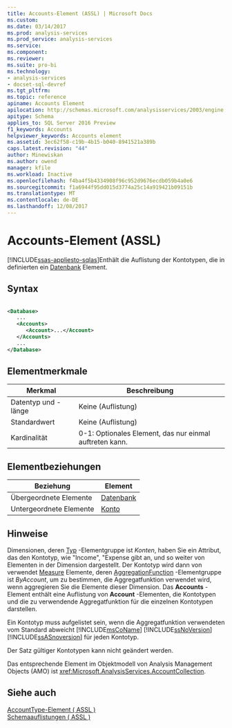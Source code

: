 ```yaml
---
title: Accounts-Element (ASSL) | Microsoft Docs
ms.custom: 
ms.date: 03/14/2017
ms.prod: analysis-services
ms.prod_service: analysis-services
ms.service: 
ms.component: 
ms.reviewer: 
ms.suite: pro-bi
ms.technology:
- analysis-services
- docset-sql-devref
ms.tgt_pltfrm: 
ms.topic: reference
apiname: Accounts Element
apilocation: http://schemas.microsoft.com/analysisservices/2003/engine
apitype: Schema
applies_to: SQL Server 2016 Preview
f1_keywords: Accounts
helpviewer_keywords: Accounts element
ms.assetid: 3ec62f58-c19b-4b15-b040-8941521a389b
caps.latest.revision: "44"
author: Minewiskan
ms.author: owend
manager: kfile
ms.workload: Inactive
ms.openlocfilehash: f4ba4f5b4334908f96c952d9676ecdb059b4a0e6
ms.sourcegitcommit: f1a6944f95dd015d3774a25c14a919421b09151b
ms.translationtype: MT
ms.contentlocale: de-DE
ms.lasthandoff: 12/08/2017
---
```

# <a name="accounts-element-assl"></a>Accounts-Element (ASSL)
[!INCLUDE[ssas-appliesto-sqlas](../../../includes/ssas-appliesto-sqlas.md)]Enthält die Auflistung der Kontotypen, die in definierten ein [Datenbank](../../../analysis-services/scripting/objects/database-element-assl.md) Element.  
  
## <a name="syntax"></a>Syntax  
  
```xml  
  
<Database>  
   ...  
   <Accounts>  
      <Account>...</Account>  
   </Accounts>  
   ...  
</Database>  
```  
  
## <a name="element-characteristics"></a>Elementmerkmale  
  
|Merkmal|Beschreibung|  
|--------------------|-----------------|  
|Datentyp und -länge|Keine (Auflistung)|  
|Standardwert|Keine (Auflistung)|  
|Kardinalität|0-1: Optionales Element, das nur einmal auftreten kann.|  
  
## <a name="element-relationships"></a>Elementbeziehungen  
  
|Beziehung|Element|  
|------------------|-------------|  
|Übergeordnete Elemente|[Datenbank](../../../analysis-services/scripting/objects/database-element-assl.md)|  
|Untergeordnete Elemente|[Konto](../../../analysis-services/scripting/objects/account-element-assl.md)|  
  
## <a name="remarks"></a>Hinweise  
 Dimensionen, deren [Typ](../../../analysis-services/scripting/properties/type-element-dimension-assl.md) -Elementgruppe ist *Konten*, haben Sie ein Attribut, das den Kontotyp, wie "Income", "Expense gibt an, und so weiter von Elementen in der Dimension dargestellt. Der Kontotyp wird dann von verwendet [Measure](../../../analysis-services/scripting/objects/measure-element-assl.md) Elemente, deren [AggregationFunction](../../../analysis-services/scripting/properties/aggregatefunction-element-assl.md) -Elementgruppe ist *ByAccount*, um zu bestimmen, die Aggregatfunktion verwendet wird, wenn aggregieren Sie die Elemente dieser Dimension. Das **Accounts** -Element enthält eine Auflistung von **Account** -Elementen, die Kontotypen und die zu verwendende Aggregatfunktion für die einzelnen Kontotypen darstellen.  
  
 Ein Kontotyp muss aufgelistet sein, wenn die Aggregatfunktion verwendeten vom Standard abweicht [!INCLUDE[msCoName](../../../includes/msconame-md.md)] [!INCLUDE[ssNoVersion](../../../includes/ssnoversion-md.md)] [!INCLUDE[ssASnoversion](../../../includes/ssasnoversion-md.md)] für jeden Kontotyp.  
  
 Der Satz gültiger Kontotypen kann nicht geändert werden.  
  
 Das entsprechende Element im Objektmodell von Analysis Management Objects (AMO) ist <xref:Microsoft.AnalysisServices.AccountCollection>.  
  
## <a name="see-also"></a>Siehe auch  
 [AccountType-Element &#40; ASSL &#41;](../../../analysis-services/scripting/properties/accounttype-element-assl.md)   
 [Schemaauflistungen &#40; ASSL &#41;](../../../analysis-services/scripting/collections/collections-assl.md)  
  
  
